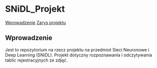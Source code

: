# SNiDL_Projekt

[Wprowadzenie](#Wprowadzenie)
[Zarys projektu](#Zarys)




## Wprowadzenie

Jest to repozytorium na rzecz projektu na przedmiot Sieci Neuronowe i Deep Learning (SNiDL). Projekt dotyczny rozpoznawania i odczytywania tablic rejestracyjnych ze zdjęć.
